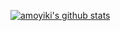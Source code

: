 [![amoyiki's github stats](https://github-readme-stats.vercel.app/api?username=amoyiki&hide_title=true)](https://github.com/amoyiki)
